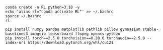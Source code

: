 <pre><code>conda create -n RL python=3.10 -y
echo 'alias rl="conda activate RL"' >> ~/.bashrc
source ~/.bashrc
rl

pip install numpy pandas matplotlib pathlib pillow gymnasium stable-baselines3 imageio tensorboard ffmpeg opencv-python
pip install torch==2.5.0 torchvision==0.20.0 torchaudio==2.5.0 --index-url https://download.pytorch.org/whl/cu121</code></pre>

